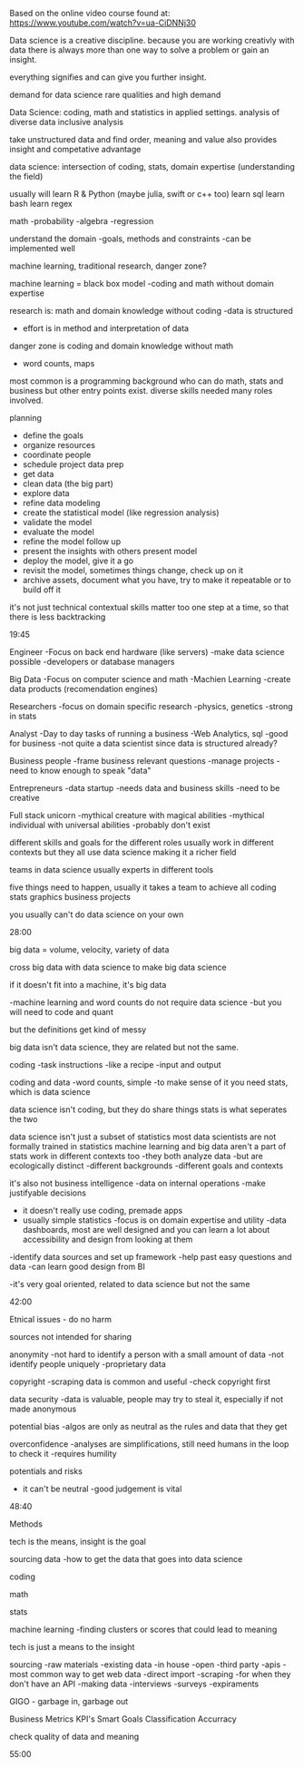 Based on the online video course found at:
https://www.youtube.com/watch?v=ua-CiDNNj30

Data science is a creative discipline.
because you are working creativly with data
there is always more than one way to solve a problem or gain an insight.

everything signifies and can give you further insight. 

demand for data science
rare qualities and high demand 

Data Science: 
coding, math and statistics in applied settings. 
analysis of diverse data 
inclusive analysis 

take unstructured data and find order, meaning and value
also provides insight and competative advantage 

data science: intersection of coding, stats, domain expertise (understanding the field)

usually will learn R & Python (maybe julia, swift or c++ too)
learn sql
learn bash
learn regex

math
-probability
-algebra
-regression

understand the domain
-goals, methods and constraints
-can be implemented well

machine learning, traditional research, danger zone?

machine learning = black box model
-coding and math without domain expertise

research is:
math and domain knowledge without coding
-data is structured
- effort is in method and interpretation of data

danger zone is coding and domain knowledge without math
- word counts, maps

most common is a programming background who can do math, stats and business
but other entry points exist.
diverse skills needed
many roles involved.


planning
- define the goals
- organize resources
- coordinate people
- schedule project
data prep
- get data
- clean data (the big part)
- explore data
- refine data
modeling
- create the statistical model (like regression analysis)
- validate the model
- evaluate the model
- refine the model
follow up
- present the insights with others present model
- deploy the model, give it a go
- revisit the model, sometimes things change, check up on it
- archive assets, document what you have, try to make it repeatable or to build off it 

it's not just technical
contextual skills matter too
one step at a time, so that there is less backtracking

19:45

Engineer
-Focus on back end hardware (like servers)
-make data science possible
-developers or database managers

Big Data
-Focus on computer science and math
-Machien Learning
-create data products (recomendation engines)

Researchers
-focus on domain specific research
-physics, genetics
-strong in stats

Analyst
-Day to day tasks of running a business
-Web Analytics, sql
-good for business
-not quite a data scientist since data is structured already?

Business people
-frame business relevant questions
-manage projects
-need to know enough to speak "data"

Entrepreneurs
-data startup
-needs data and business skills
-need to be creative

Full stack unicorn
-mythical creature with magical abilities
-mythical individual with universal abilities
-probably don't exist

different skills and goals for the different roles
usually work in different contexts
but they all use data science making it a richer field

teams in data science
usually experts in different tools

five things need to happen, usually it takes a team to achieve all
coding
stats
graphics
business
projects

you usually can't do data science on your own

28:00

big data = volume, velocity, variety of data

cross big data with data science to make big data science

if it doesn't fit into a machine, it's big data

-machine learning and word counts do not require data science
-but you will need to code and quant

but the definitions get kind of messy

big data isn't data science, they are related but not the same.

coding
-task instructions
-like a recipe
-input and output

coding and data
-word counts, simple
-to make sense of it you need stats, which is data science

data science isn't coding, but they do share things
stats is what seperates the two

data science isn't just a subset of statistics
most data scientists are not formally trained in statistics
machine learning and big data aren't a part of stats
work in different contexts too
-they both analyze data
-but are ecologically distinct
-different backgrounds
-different goals and contexts

it's also not business intelligence
-data on internal operations
-make justifyable decisions
- it doesn't really use coding, premade apps
- usually simple statistics
-focus is on domain expertise and utility
-data dashboards, most are well designed and you can learn a lot about accessibility and design from looking at them

-identify data sources and set up framework
-help past easy questions and data
-can learn good design from BI

-it's very goal oriented, related to data science but not the same


42:00

Etnical issues - do no harm

sources not intended for sharing

anonymity
-not hard to identify a person with a small amount of data
-not identify people uniquely
-proprietary data

copyright
-scraping data is common and useful
-check copyright first

data security
-data is valuable, people may try to steal it, especially if not made anonymous

potential bias
-algos are only as neutral as the rules and data that they get

overconfidence
-analyses are simplifications, still need humans in the loop to check it
-requires humility

potentials and risks
- it can't be neutral
-good judgement is vital

48:40

Methods

tech is the means, insight is the goal

sourcing data
-how to get the data that goes into data science

coding

math

stats

machine learning
-finding clusters or scores that could lead to meaning

tech is just a means to the insight


sourcing -raw materials
-existing data
    -in house
    -open
    -third party
-apis
    -most common way to get web data
    -direct import
-scraping
    -for when they don't have an API
-making data
    -interviews
    -surveys
    -expiraments

GIGO - garbage in, garbage out

Business Metrics
KPI's
Smart Goals
Classification Accurracy

check quality of data and meaning

55:00







